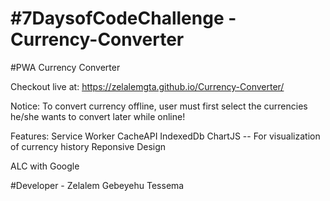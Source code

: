 # #7DaysofCodeChallenge - Currency-Converter

#PWA Currency Converter

Checkout live at: https://zelalemgta.github.io/Currency-Converter/

Notice: To convert currency offline, user must first select the currencies he/she wants to convert later while online!

Features:   Service Worker
            CacheAPI
            IndexedDb
            ChartJS -- For visualization of currency history
            Reponsive Design



ALC with Google

#Developer - Zelalem Gebeyehu Tessema

